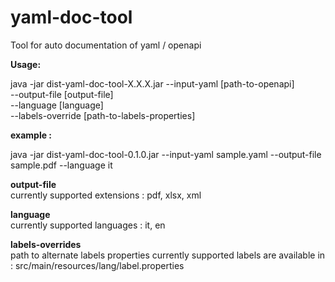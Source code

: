 # yaml-doc-tool

Tool for auto documentation of yaml / openapi

**Usage:**  

java -jar dist-yaml-doc-tool-X.X.X.jar --input-yaml [path-to-openapi]\
										--output-file [output-file]\
										--language [language]\
										--labels-override [path-to-labels-properties]
										
**example :**  

java -jar dist-yaml-doc-tool-0.1.0.jar --input-yaml sample.yaml --output-file sample.pdf --language it

**output-file**   
currently supported extensions : pdf, xlsx, xml

**language**  
currently supported languages : it, en

**labels-overrides**   
path to alternate labels properties
currently supported labels are available in : src/main/resources/lang/label.properties